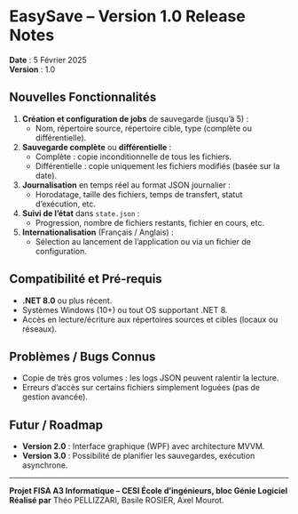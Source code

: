 # EasySave – Version 1.0 Release Notes

**Date** : 5 Février 2025  
**Version** : 1.0 

## Nouvelles Fonctionnalités

1. **Création et configuration de jobs** de sauvegarde (jusqu’à 5) :
   - Nom, répertoire source, répertoire cible, type (complète ou différentielle).
2. **Sauvegarde complète** ou **différentielle** :
   - Complète : copie inconditionnelle de tous les fichiers.
   - Différentielle : copie uniquement les fichiers modifiés (basée sur la date).
3. **Journalisation** en temps réel au format JSON journalier :
   - Horodatage, taille des fichiers, temps de transfert, statut d’exécution, etc.
4. **Suivi de l’état** dans `state.json` :
   - Progression, nombre de fichiers restants, fichier en cours, etc.
5. **Internationalisation** (Français / Anglais) :
   - Sélection au lancement de l’application ou via un fichier de configuration.

## Compatibilité et Pré-requis

- **.NET 8.0** ou plus récent.
- Systèmes Windows (10+) ou tout OS supportant .NET 8.
- Accès en lecture/écriture aux répertoires sources et cibles (locaux ou réseaux).

## Problèmes / Bugs Connus

- Copie de très gros volumes : les logs JSON peuvent ralentir la lecture.
- Erreurs d’accès sur certains fichiers simplement loguées (pas de gestion avancée).

## Futur / Roadmap

- **Version 2.0** : Interface graphique (WPF) avec architecture MVVM.
- **Version 3.0** : Possibilité de planifier les sauvegardes, exécution asynchrone.

---

**Projet FISA A3 Informatique – CESI École d’ingénieurs, bloc Génie Logiciel**  
**Réalisé par** Théo PELLIZZARI, Basile ROSIER, Axel Mourot.
